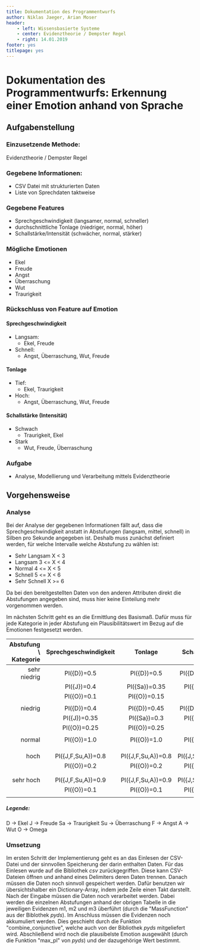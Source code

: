```yaml
---
title: Dokumentation des Programmentwurfs
author: Niklas Jaeger, Arian Moser
header:
    - left: Wissensbasierte Systeme
    - center: Evidenztheorie / Dempster Regel
    - right: 14.01.2019
footer: yes
titlepage: yes
---
```


# Dokumentation des Programmentwurfs: Erkennung einer Emotion anhand von Sprache

## Aufgabenstellung

### Einzusetzende Methode: 
Evidenztheorie / Dempster Regel

### Gegebene Informationen: 
- CSV Datei mit strukturierten Daten
- Liste von Sprechdaten taktweise

### Gegebene Features
- Sprechgeschwindigkeit (langsamer, normal, schneller)
- durchschnittliche Tonlage (niedriger, normal, höher)
- Schallstärke/Intensität (schwächer, normal, stärker)

### Mögliche Emotionen
- Ekel
- Freude
- Angst 
- Überraschung
- Wut
- Traurigkeit

### Rückschluss von Feature auf Emotion
#### Sprechgeschwindigkeit
- Langsam:
    - Ekel, Freude
- Schnell:
    - Angst, Überraschung, Wut, Freude
#### Tonlage
- Tief:
    - Ekel, Traurigkeit
- Hoch:
    - Angst, Überraschung, Wut, Freude
#### Schallstärke (Intensität)
- Schwach
    - Traurigkeit, Ekel
- Stark
    - Wut, Freude, Überraschung

### Aufgabe 
- Analyse, Modellierung und Verarbeitung mittels Evidenztheorie

## Vorgehensweise

### Analyse

Bei der Analyse der gegebenen Informationen fällt auf, dass die
Sprechgeschwindigkeit anstatt in Abstufungen (langsam, mittel, schnell) in
Silben pro Sekunde angegeben ist. Deshalb muss zunächst definiert werden, für
welche Intervalle welche Abstufung zu wählen ist:

- Sehr Langsam  X < 3 
- Langsam       3 <= X < 4
- Normal        4 <= X < 5
- Schnell       5 <= X < 6
- Sehr Schnell  X >= 6

Da bei den bereitgestellten Daten von den anderen Attributen direkt die
Abstufungen angegeben sind, muss hier keine Einteilung mehr vorgenommen werden.


Im nächsten Schritt geht es an die Ermittlung des Basismaß. Dafür muss für jede
Kategorie in jeder Abstufung ein Plausibilitätswert im Bezug auf die Emotionen
festgesetzt werden.

| Abstufung \ Kategorie | Sprechgeschwindigkeit | Tonlage      | Schallstärke |
| ---:|:---:|:---:|:---:|
| sehr niedrig          | Pl({D})=0.5           | Pl({D})=0.5  | Pl({D,Sa})=0.9   |
|                       | Pl({J})=0.4           | Pl({Sa})=0.35| Pl({O})=0.1   |
|                       | Pl({O})=0.1           | Pl({O})=0.15 |              |
|                       |                       |              |              | 
| niedrig               | Pl({D})=0.4           | Pl({D})=0.45 | Pl({D,Sa})=0.8   |
|                       | Pl({J})=0.35          | Pl({Sa})=0.3 | Pl({O})=0.2  |
|                       | Pl({O})=0.25          | Pl({O})=0.25 |              |
|                       |                       |              |              | 
| normal                | Pl({O})=1.0           | Pl({O})=1.0  | Pl({O})=1.0  |
|                       |                       |              |              |
|                       |                       |              |              |
|                       |                       |              |              | 
| hoch                  | Pl({J,F,Su,A})=0.8    | Pl({J,F,Su,A})=0.8| Pl({J,Su,a})=0.8   |
|                       | Pl({O})=0.2           | Pl({O})=0.2  | Pl({O})=0.2   |
|                       |                       |              |              |
|                       |                       |              |              | 
| sehr hoch             | Pl({J,F,Su,A})=0.9    | Pl({J,F,Su,A})=0.9| Pl({J,Su,a})=0.9 |
|                       | Pl({O})=0.1           | Pl({O})=0.1  | Pl({O})=0.1  |
|                       |                       |              |              |

##### Legende:

D  -> Ekel
J  -> Freude
Sa -> Traurigkeit
Su -> Überraschung
F  -> Angst
A  -> Wut
O  -> Omega


### Umsetzung

Im ersten Schritt der Implementierung geht es an das Einlesen der CSV-Datei und
der sinnvollen Speicherung der darin enthalten Daten. Für das Einlesen wurde
auf die Bibliothek *csv* zurückgegriffen. Diese kann CSV-Dateien öffnen und
anhand eines Delimiters deren Daten trennen. Danach müssen die Daten noch
sinnvoll gespeichert werden. Dafür benutzen wir übersichtshalber ein
Dictionary-Array, indem jede Zeile einen Takt darstellt. Nach der Eingabe
müssen die Daten noch verarbeitet werden. Dabei werden die einzelnen
Abstufungen anhand der obrigen Tabelle in die jeweiligen Evidenzen m1, m2 und
m3 überführt (durch die "MassFunction" aus der Biblothek *pyds*). Im Anschluss
müssen die Evidenzen noch akkumuliert werden. Dies geschieht durch die Funktion
"combine\_conjunctive", welche auch von der Bibliothek *pyds* mitgeliefert
wird. Abschließend wird noch die plausibelste Emotion ausgewählt (durch die
Funktion "max\_pl" von *pyds*) und der dazugehörige Wert bestimmt.







